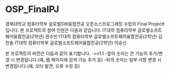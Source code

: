 # OSP_FinalPJ

경북대학교 컴퓨터학부 글로벌SW융합전공 오픈소스프로그래밍 수업의 Final Projectt 입니다.
본 프로젝트의 참여 인원은 다음과 같습니다.
IT대학 컴퓨터학부 글로벌소프트웨어융합전공(2학년) 권수빈
IT대학 컴퓨터학부 글로벌소프트웨어융합전공(2학년) 김찬솔
IT대학 컴퓨터학부 글로벌소프트웨어융합전공(2학년) 이승신

본 프로젝트의 버전은 다음과 같이 표기합니다.
->v1.1
-앞의 숫자는 큰 기능의 추가/변경 시 변경됩니다.(예, 웹 페이지에 검색 기능 추가 등)
-뒤의 숫자는 일부 사항 변경 시 변경됩니다.(예, 오타 발견, 오류 수정 등)

